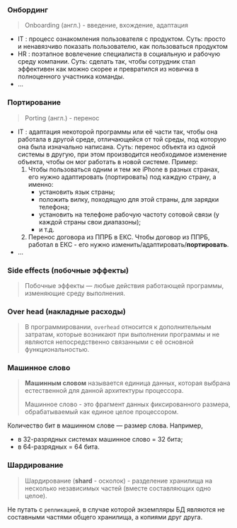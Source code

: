### Онбординг
> Onboarding (англ.) - введение, вхождение, адаптация

- IT : процесс ознакомления пользователя с продуктом.
  Суть: просто и ненавязчиво показать пользователю, как пользоваться продуктом
- HR : поэтапное вовлечение специалиста в социальную и рабочую среду компании.
  Суть: сделать так, чтобы сотрудник стал эффективен как можно скорее и превратился из новичка в полноценного участника команды.
- ...


### Портирование
> Porting (англ.) - перенос

- IT : адаптация некоторой программы или её части так, чтобы она работала в другой среде, отличающейся от той среды, под которую она была изначально написана.
  Суть: перенос объекта из одной системы в другую, при этом производится необходимое изменение объекта, чтобы он мог работать в новой системе.
  Пример:
  1. Чтобы пользоваться одним и тем же iPhone в разных странах, его нужно адаптировать (портировать) под каждую страну, а именно:
     - установить язык страны;
     - положить вилку, походящую для этой страны, для зарядки телефона;
     - установить на телефоне рабочую частоту сотовой связи (у каждой страны свои диапазоны);
     - и т.д.
  1. Перенос договора из ППРБ в ЕКС. Чтобы договор из ППРБ, работал в ЕКС - его нужно изменить/адаптировать/**портировать**.
- ...


### Side effects (побочные эффекты)
> Побочные эффекты — любые действия работающей программы, изменяющие среду выполнения.

### Over head (накладные расходы)
> В программировании, `overhead` относится к дополнительным затратам, которые возникают при выполнении программы и не являются непосредственно связанными с её основной функциональностью.

### Машинное слово
> **Машинным словом** называется единица данных, которая выбрана естественной для данной архитектуры процессора.
> 
> Машинное слово - это фрагмент данных фиксированного размера, обрабатываемый как единое целое процессором. 

Количество бит в машинном слове — размер слова.
Например,
- в 32-разрядных системах машинное слово = 32 бита;
- в 64-разрядных = 64 бита.

### Шардирование
> Шардирование (**shard** - осколок) - разделение хранилища на несколько независимых частей (вместе составляющих одно целое).

 Не путать с `репликацией`, в случае которой экземпляры БД являются не составными частями общего хранилища, а копиями друг друга.